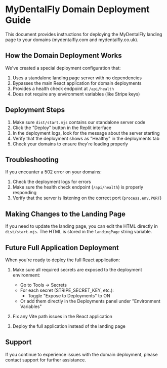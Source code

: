 # MyDentalFly Domain Deployment Guide

This document provides instructions for deploying the MyDentalFly landing page to your domains (mydentalfly.com and mydentalfly.co.uk).

## How the Domain Deployment Works

We've created a special deployment configuration that:

1. Uses a standalone landing page server with no dependencies
2. Bypasses the main React application for domain deployments
3. Provides a health check endpoint at `/api/health`
4. Does not require any environment variables (like Stripe keys)

## Deployment Steps

1. Make sure `dist/start.mjs` contains our standalone server code
2. Click the "Deploy" button in the Replit interface
3. In the deployment logs, look for the message about the server starting
4. Verify that the deployment shows as "Healthy" in the deployments tab
5. Check your domains to ensure they're loading properly

## Troubleshooting

If you encounter a 502 error on your domains:

1. Check the deployment logs for errors
2. Make sure the health check endpoint (`/api/health`) is properly responding
3. Verify that the server is listening on the correct port (`process.env.PORT`)

## Making Changes to the Landing Page

If you need to update the landing page, you can edit the HTML directly in `dist/start.mjs`. The HTML is stored in the `landingPage` string variable.

## Future Full Application Deployment

When you're ready to deploy the full React application:

1. Make sure all required secrets are exposed to the deployment environment:
   - Go to Tools → Secrets
   - For each secret (STRIPE_SECRET_KEY, etc.):
     - Toggle "Expose to Deployments" to ON
   - Or add them directly in the Deployments panel under "Environment Variables"

2. Fix any Vite path issues in the React application
3. Deploy the full application instead of the landing page

## Support

If you continue to experience issues with the domain deployment, please contact support for further assistance.